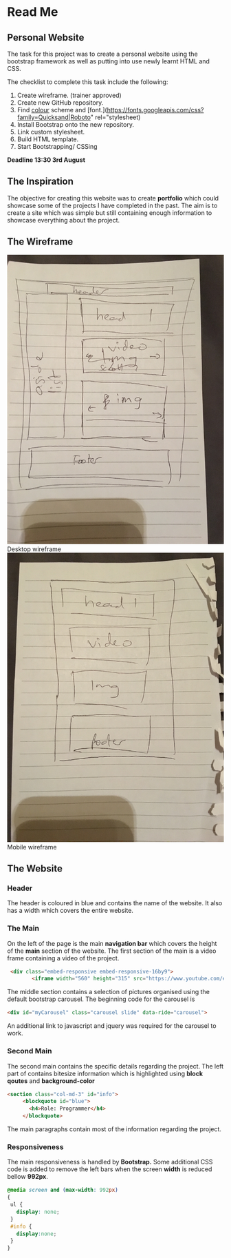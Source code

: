 # Read Me
## Personal Website

 The task for this project was to create a personal website using the bootstrap framework as well as putting into use newly learnt HTML and CSS.
 
 The checklist to complete this task include the following:
 
 1. Create wireframe. (trainer approved) 
 2. Create new GitHub repository.
 3. Find [colour](https://coolors.co/50514f-f25f5c-ffe066-247ba0-70c1b3) scheme and [font.](https://fonts.googleapis.com/css?family=Quicksand|Roboto" rel="stylesheet)
 4. Install Bootstrap onto the new repository.
 5. Link custom stylesheet.
 6. Build HTML template.
 7. Start Bootstrapping/ CSSing

 **Deadline 13:30 3rd August**
 
## The Inspiration
 The objective for creating this website was to create **portfolio** which could showcase some of the projects I have completed in the past. The aim is to create a site which was simple but still containing enough information to showcase everything about the project.
 
## The Wireframe
 
![Desktop Framework](images/Frame1.jpg)
Desktop wireframe
![Mobile Framework](images/Frame2.jpg)
Mobile wireframe
 
## The Website
 
### Header
The header is coloured in blue and contains the name of the website. It also has a width which covers the entire website.
 
### The Main
 
On the left of the page is the main **navigation bar** which covers the height of the **main** section of the website. The first section of the main is a video frame containing a video of the project. 
 
```html
 <div class="embed-responsive embed-responsive-16by9">
        <iframe width="560" height="315" src="https://www.youtube.com/embed/IANeffbCrLA" frameborder="0" allowfullscreen></iframe></div> 
```
The middle section contains a selection of pictures organised using the default bootstrap carousel. The beginning code for the carousel is 

```html
<div id="myCarousel" class="carousel slide" data-ride="carousel">
```
An additional link to javascript and jquery was required for the carousel to work.

### Second Main
 
 The second main contains the specific details regarding the project. The left part of contains bitesize information which is highlighted using **block qoutes** and **background-color**
 
 ```html
 <section class="col-md-3" id="info">
      <blockquote id="blue">
        <h4>Role: Programmer</h4>
      </blockquote>
 ```
 The main paragraphs contain most of the information regarding the project.
 
### Responsiveness
The main responsiveness is handled by **Bootstrap.** Some additional CSS code is added to remove the left bars when the screen **width** is reduced bellow **992px**.
 
 ```css
 @media screen and (max-width: 992px) 
{
  ul {
    display: none;
  }
  #info {
    display:none;
  }
}
 
